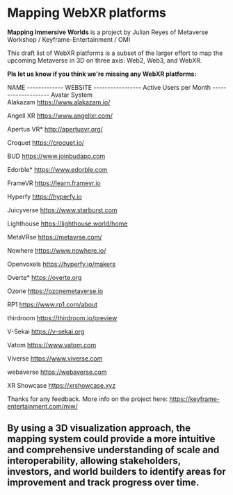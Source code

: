 # Mapping WebXR platforms

**Mapping Immersive Worlds** is a project by Julian Reyes of Metaverse Workshop / Keyframe-Entertainment / OMI

This draft list of WebXR platforms is a subset of the larger effort to map the upcoming Metaverse in 3D on three axis: Web2, Web3, and WebXR.

**Pls let us know if you think we're missing any WebXR platforms:**

NAME        -------------  WEBSITE            -----------------           Active Users per Month   --------------------   Avatar System  
Alakazam    	https://www.alakazam.io/

Angell XR     https://www.angellxr.com/

Apertus VR* 	http://apertusvr.org/

Croquet       https://croquet.io/

BUD         	https://www.joinbudapp.com

Edorble*	    https://www.edorble.com

FrameVR	      https://learn.framevr.io

Hyperfy	    https://hyperfy.io

Juicyverse   https://www.starburst.com

Lighthouse	  https://lighthouse.world/home

MetaVRse https://metavrse.com/

Nowhere https://www.nowhere.io/

Openvoxels	  https://hyperfy.io/makers

Overte*       https://overte.org

Ozone https://ozonemetaverse.io

RP1	          https://www.rp1.com/about

thirdroom	    https://thirdroom.io/preview

V-Sekai	      https://v-sekai.org

Vatom	        https://www.vatom.com

Viverse	      https://www.viverse.com

webaverse	    https://webaverse.com

XR Showcase	  https://xrshowcase.xyz

Thanks for any feedback.
More info on the project here: https://keyframe-entertainment.com/miw/

By using a 3D visualization approach, the mapping system could provide a more intuitive and comprehensive understanding of scale and interoperability, allowing stakeholders, investors, and world builders to identify areas for improvement and track progress over time.
------------------------------------------------------------------------

